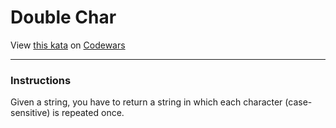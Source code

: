 
# Double Char
View [this kata](https://www.codewars.com/kata/56b1f01c247c01db92000076) on [Codewars](https://www.codewars.com)

***

### Instructions
Given a string, you have to return a string in which each character (case-sensitive) is repeated once.
